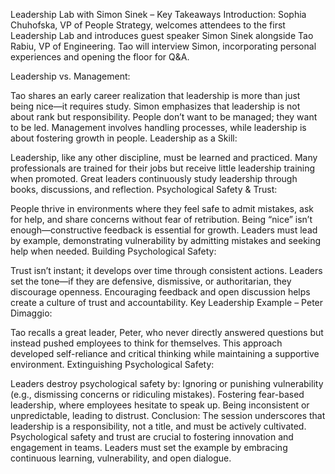 Leadership Lab with Simon Sinek – Key Takeaways
Introduction:
Sophia Chuhofska, VP of People Strategy, welcomes attendees to the first Leadership Lab and introduces guest speaker Simon Sinek alongside Tao Rabiu, VP of Engineering. Tao will interview Simon, incorporating personal experiences and opening the floor for Q&A.

Leadership vs. Management:

Tao shares an early career realization that leadership is more than just being nice—it requires study.
Simon emphasizes that leadership is not about rank but responsibility. People don’t want to be managed; they want to be led.
Management involves handling processes, while leadership is about fostering growth in people.
Leadership as a Skill:

Leadership, like any other discipline, must be learned and practiced.
Many professionals are trained for their jobs but receive little leadership training when promoted.
Great leaders continuously study leadership through books, discussions, and reflection.
Psychological Safety & Trust:

People thrive in environments where they feel safe to admit mistakes, ask for help, and share concerns without fear of retribution.
Being “nice” isn’t enough—constructive feedback is essential for growth.
Leaders must lead by example, demonstrating vulnerability by admitting mistakes and seeking help when needed.
Building Psychological Safety:

Trust isn’t instant; it develops over time through consistent actions.
Leaders set the tone—if they are defensive, dismissive, or authoritarian, they discourage openness.
Encouraging feedback and open discussion helps create a culture of trust and accountability.
Key Leadership Example – Peter Dimaggio:

Tao recalls a great leader, Peter, who never directly answered questions but instead pushed employees to think for themselves.
This approach developed self-reliance and critical thinking while maintaining a supportive environment.
Extinguishing Psychological Safety:

Leaders destroy psychological safety by:
Ignoring or punishing vulnerability (e.g., dismissing concerns or ridiculing mistakes).
Fostering fear-based leadership, where employees hesitate to speak up.
Being inconsistent or unpredictable, leading to distrust.
Conclusion:
The session underscores that leadership is a responsibility, not a title, and must be actively cultivated. Psychological safety and trust are crucial to fostering innovation and engagement in teams. Leaders must set the example by embracing continuous learning, vulnerability, and open dialogue.
